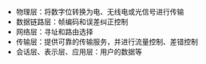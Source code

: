 - 物理层：将数字位转换为电、无线电或光信号进行传输
- 数据链路层：帧编码和误差纠正控制
- 网络层：寻址和路由选择
- 传输层：提供可靠的传输服务，并进行流量控制、差错控制
- 会话层、表示层、应用层：用户的数据等
